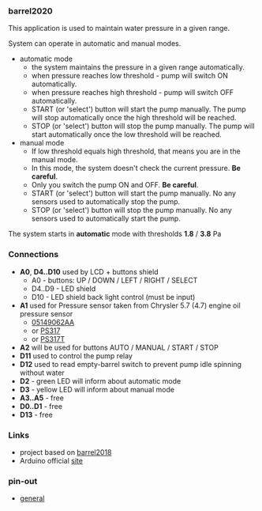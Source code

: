 ### barrel2020
This application is used to maintain water pressure in a given range.  

System can operate in automatic and manual modes.

- automatic mode
    - the system maintains the pressure in a given range automatically.
    - when pressure reaches low threshold - pump will switch ON automatically.
    - when pressure reaches high threshold - pump will switch OFF automatically.
    - START (or 'select') button will start the pump manually. The pump will stop automatically once the high threshold will be reached.
    - STOP (or 'select') button will stop the pump manually. The pump will start automatically once the low threshold will be reached.
- manual mode
    - If low threshold equals high threshold, that means you are in the manual mode.
    - In this mode, the system doesn't check the current pressure. **Be careful**.
    - Only you switch the pump ON and OFF. **Be careful**.
    - START (or 'select') button will start the pump manually. No any sensors used to automatically stop the pump. 
    - STOP (or 'select') button will stop the pump manually. No any sensors used to automatically start the pump.

The system starts in **automatic** mode with thresholds **1.8** / **3.8** Pa

### Connections
- **A0**, **D4..D10** used by LCD + buttons shield
    - A0 - buttons: UP / DOWN / LEFT / RIGHT / SELECT
    - D4..D9 - LED shield
    - D10 - LED shield back light control (must be input)
- **A1** used for Pressure sensor taken from Chrysler 5.7 (4.7) engine oil pressure sensor
    - [05149062AA](https://www.rockauto.com/en/parts/mopar,5149062AB,oil+filter+adapter,14022)
    - or [PS317](https://www.rockauto.com/en/partsearch/?partnum=PS317)
    - or [PS317T](https://www.rockauto.com/en/partsearch/?partnum=PS317T)
- **A2** will be used for buttons AUTO / MANUAL / START / STOP
- **D11** used to control the pump relay
- **D12** used to read empty-barrel switch to prevent pump idle spinning without water
- **D2** - green LED will inform about automatic mode 
- **D3** - yellow LED will inform about manual mode 
- **A3..A5** - free
- **D0..D1** - free
- **D13** - free

### Links
- project based on [barrel2018](https://github.com/alexr007/barrel2018)
- Arduino official [site](https://www.arduino.cc/en/main/software)

### pin-out

- [general](https://www.circuito.io/blog/arduino-uno-pinout/)

